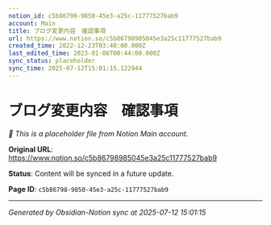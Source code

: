 ```yaml
---
notion_id: c5b86798-9850-45e3-a25c-11777527bab9
account: Main
title: ブログ変更内容　確認事項
url: https://www.notion.so/c5b86798985045e3a25c11777527bab9
created_time: 2022-12-23T03:40:00.000Z
last_edited_time: 2023-01-06T00:44:00.000Z
sync_status: placeholder
sync_time: 2025-07-12T15:01:15.122944
---
```


# ブログ変更内容　確認事項

*🔄 This is a placeholder file from Notion Main account.*

**Original URL**: https://www.notion.so/c5b86798985045e3a25c11777527bab9

**Status**: Content will be synced in a future update.

**Page ID**: `c5b86798-9850-45e3-a25c-11777527bab9`

---

*Generated by Obsidian-Notion sync at 2025-07-12 15:01:15*
